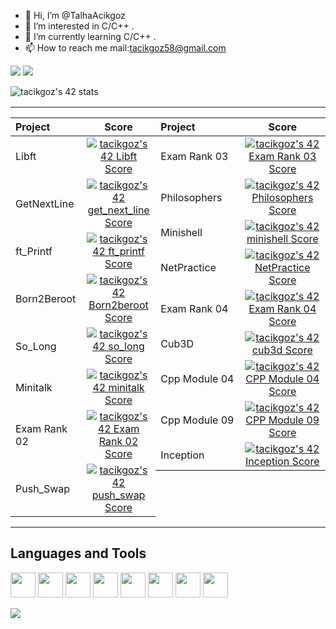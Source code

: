 - 👋 Hi, I’m @TalhaAcikgoz
- 👀 I’m interested in C/C++ .
- 🌱 I’m currently learning C/C++ .
- 📫 How to reach me mail:tacikgoz58@gmail.com

<img src="https://github-readme-stats.vercel.app/api?username=TalhaAcikgoz&show_icons=true" /> <img src="https://github-readme-streak-stats.herokuapp.com/?user=TalhaAcikgoz" />

![tacikgoz's 42 stats](https://badge42.vercel.app/api/v2/cljo25iv5000608mtgxrnol1t/stats?cursusId=21&coalitionId=359)

<table width="80%" align="center">
  <tr style="display:flex; justify-content:space-around; padding:0;">
  <td style="padding:0; margin:0;">

|Project|Score|
| :-	|	:-:	|
| Libft <img width=150>| [![tacikgoz's 42 Libft Score](https://badge42.vercel.app/api/v2/cljo25iv5000608mtgxrnol1t/project/2473148)](https://github.com/JaeSeoKim/badge42)|
| GetNextLine | [![tacikgoz's 42 get_next_line Score](https://badge42.vercel.app/api/v2/cljo25iv5000608mtgxrnol1t/project/2518805)](https://github.com/JaeSeoKim/badge42)|
| ft_Printf | [![tacikgoz's 42 ft_printf Score](https://badge42.vercel.app/api/v2/cljo25iv5000608mtgxrnol1t/project/2529568)](https://github.com/JaeSeoKim/badge42)|
| Born2Beroot | [![tacikgoz's 42 Born2beroot Score](https://badge42.vercel.app/api/v2/cljo25iv5000608mtgxrnol1t/project/2562170)](https://github.com/JaeSeoKim/badge42)|
| So_Long | [![tacikgoz's 42 so_long Score](https://badge42.vercel.app/api/v2/cljo25iv5000608mtgxrnol1t/project/2570355)](https://github.com/JaeSeoKim/badge42)|
| Minitalk | [![tacikgoz's 42 minitalk Score](https://badge42.vercel.app/api/v2/cljo25iv5000608mtgxrnol1t/project/2587493)](https://github.com/JaeSeoKim/badge42)|
| Exam Rank 02 | [![tacikgoz's 42 Exam Rank 02 Score](https://badge42.vercel.app/api/v2/cljo25iv5000608mtgxrnol1t/project/2635462)](https://github.com/JaeSeoKim/badge42)|
| Push_Swap | [![tacikgoz's 42 push_swap Score](https://badge42.vercel.app/api/v2/cljo25iv5000608mtgxrnol1t/project/2570354)](https://github.com/JaeSeoKim/badge42)|

  </td>
  <td style="padding:0; margin:0;"> 

|Project|Score|
| :-	|	:-:	|
| Exam Rank 03 <img width=150>| [![tacikgoz's 42 Exam Rank 03 Score](https://badge42.vercel.app/api/v2/cljo25iv5000608mtgxrnol1t/project/2810284)](https://github.com/JaeSeoKim/badge42)|
| Philosophers | [![tacikgoz's 42 Philosophers Score](https://badge42.vercel.app/api/v2/cljo25iv5000608mtgxrnol1t/project/2806093)](https://github.com/JaeSeoKim/badge42)|
| Minishell | [![tacikgoz's 42 minishell Score](https://badge42.vercel.app/api/v2/cljo25iv5000608mtgxrnol1t/project/2806094)](https://github.com/JaeSeoKim/badge42)|
| NetPractice | [![tacikgoz's 42 NetPractice Score](https://badge42.vercel.app/api/v2/cljo25iv5000608mtgxrnol1t/project/2927513)](https://github.com/JaeSeoKim/badge42)|
| Exam Rank 04 | [![tacikgoz's 42 Exam Rank 04 Score](https://badge42.vercel.app/api/v2/cljo25iv5000608mtgxrnol1t/project/3010969)](https://github.com/JaeSeoKim/badge42)|
| Cub3D | [![tacikgoz's 42 cub3d Score](https://badge42.vercel.app/api/v2/cljo25iv5000608mtgxrnol1t/project/2927515)](https://github.com/JaeSeoKim/badge42)|
| Cpp Module 04 | [![tacikgoz's 42 CPP Module 04 Score](https://badge42.vercel.app/api/v2/cljo25iv5000608mtgxrnol1t/project/3049224)](https://github.com/JaeSeoKim/badge42)|
| Cpp Module 09 | [![tacikgoz's 42 CPP Module 09 Score](https://badge42.vercel.app/api/v2/cljo25iv5000608mtgxrnol1t/project/3106788)](https://github.com/JaeSeoKim/badge42)|
| Inception | [![tacikgoz's 42 Inception Score](https://badge42.vercel.app/api/v2/cljo25iv5000608mtgxrnol1t/project/3121135)](https://github.com/JaeSeoKim/badge42)|
  </td></tr>
  </table>

  ## Languages and Tools

<p align="Left">

<img width=40 src="https://cdn.jsdelivr.net/gh/devicons/devicon/icons/c/c-original.svg" />
<img width=40 src="https://cdn.jsdelivr.net/gh/devicons/devicon/icons/cplusplus/cplusplus-original.svg" />
<img width=40 src="https://cdn.jsdelivr.net/gh/devicons/devicon/icons/docker/docker-original-wordmark.svg" />
<img width=40 src="https://cdn.jsdelivr.net/gh/devicons/devicon/icons/git/git-original.svg" />
<img width=40 src="https://cdn.jsdelivr.net/gh/devicons/devicon/icons/linux/linux-original.svg" />
<img width=40 src="https://cdn.jsdelivr.net/gh/devicons/devicon/icons/slack/slack-original.svg" />
<img width=40 src="https://cdn.jsdelivr.net/gh/devicons/devicon/icons/vim/vim-original.svg" />
<img width=40 src="https://cdn.jsdelivr.net/gh/devicons/devicon/icons/vscode/vscode-original.svg" />

</p>

<a href="https://discordapp.com/">
    <img src="https://img.shields.io/badge/Discord-5865F2?style=for-the-badge&logo=discord&logoColor=white"/>
  </a>
<!---
TalhaAcikgoz/TalhaAcikgoz is a ✨ special ✨ repository because its `README.md` (this file) appears on your GitHub profile.
You can click the Preview link to take a look at your changes.
--->
